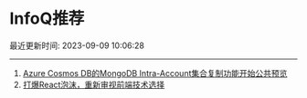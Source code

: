 # InfoQ推荐

最近更新时间: 2023-09-09 10:06:28

--- 
1. [Azure Cosmos DB的MongoDB Intra-Account集合复制功能开始公共预览](https://www.infoq.cn/article/s7kxks1tjUbaNEXsNRgP) 
2. [打爆React泡沫，重新审视前端技术选择](https://www.infoq.cn/article/SMRLqjxuNkWgQKW1SMbH) 
